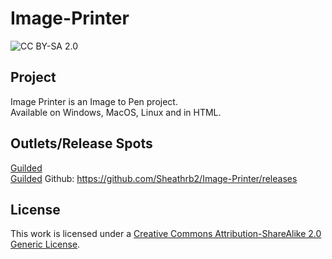 # Image-Printer
![CC BY-SA 2.0][cc-by-sa-shield]
## Project
<span>Image Printer is an Image to Pen project.</span><br>
<span>Available on Windows, MacOS, Linux and in HTML.</span>
## Outlets/Release Spots
<a href="https://www.guilded.gg/u/TheBailzOnYT"><span>Guilded</span></a>
<br> 
<a href="https://www.guilded.gg/u/TheBailzOnYT"><span>Guilded</span></a>
Github: https://github.com/Sheathrb2/Image-Printer/releases

## License


This work is licensed under a [Creative Commons Attribution-ShareAlike 2.0 Generic License][cc-by-sa].

[cc-by-sa]: http://creativecommons.org/licenses/by-sa/2.0/
[cc-by-sa-shield]: https://img.shields.io/badge/License-CC%20BY--SA%202.0-lightgrey.svg
